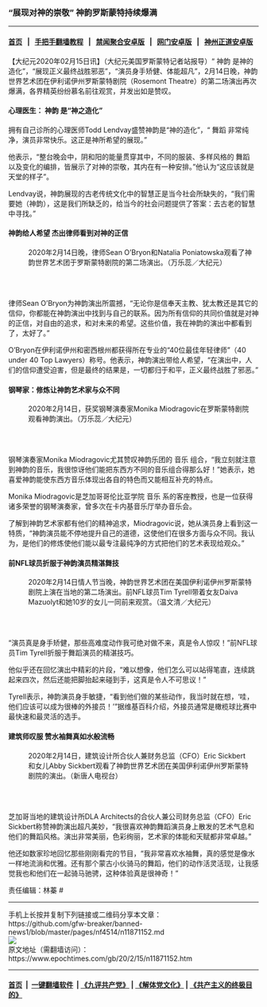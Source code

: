 ### “展现对神的崇敬” 神韵罗斯蒙特持续爆满
------------------------

#### [首页](https://github.com/gfw-breaker/banned-news1/blob/master/README.md) &nbsp;&nbsp;|&nbsp;&nbsp; [手把手翻墙教程](https://github.com/gfw-breaker/guides/wiki) &nbsp;&nbsp;|&nbsp;&nbsp; [禁闻聚合安卓版](https://github.com/gfw-breaker/bn-android) &nbsp;&nbsp;|&nbsp;&nbsp; [网门安卓版](https://github.com/oGate2/oGate) &nbsp;&nbsp;|&nbsp;&nbsp; [神州正道安卓版](https://github.com/SzzdOgate/update) 



<div><p>
 【大纪元2020年02月15日讯】（大纪元美国罗斯蒙特记者站报导）“
 <ok href="https://www.epochtimes.com/gb/tag/%E7%A5%9E%E9%9F%B5.html">
  神韵
 </ok>
 是神的造化”，“展现正义最终战胜邪恶”，“演员身手矫健、体能超凡”，2月14日晚，神韵世界艺术团在伊利诺伊州罗斯蒙特剧院（Rosemont Theatre）的第二场演出再次爆满，各界精英纷纷慕名前往观赏，并发出如是赞叹。
</p>
<h4>
 心理医生：
 <ok href="https://www.epochtimes.com/gb/tag/%E7%A5%9E%E9%9F%B5.html">
  神韵
 </ok>
 是“神之造化”
</h4>
<p>
 拥有自己诊所的心理医师Todd Lendvay盛赞神韵是“神的造化”，“
 <ok href="https://www.epochtimes.com/gb/tag/%E8%88%9E%E8%B9%88.html">
  舞蹈
 </ok>
 非常纯净，演员非常快乐。这正是神所希望的展现。”
</p>
<p>
 他表示，“整台晚会中，阴和阳的能量贯穿其中，不同的服装、多样风格的
 <ok href="https://www.epochtimes.com/gb/tag/%E8%88%9E%E8%B9%88.html">
  舞蹈
 </ok>
 以及变化的编排，皆展示了对神的崇敬，其内在有一种安排。”他认为“这应该就是天堂的样子”。
</p>
<p>
 Lendvay说，神韵展现的古老传统文化中的智慧正是当今社会所缺失的，“我们需要她（神韵），这是我们所缺乏的，给当今的社会问题提供了答案：去古老的智慧中寻找。”
</p>
<h4>
 神韵给人希望 杰出律师看到对神的正信
</h4>
<figure class="wp-caption aligncenter" id="attachment_11871087" style="width: 450px">
 <ok href="http://i.epochtimes.com/assets/uploads/2020/02/2002150118342124.jpg">
  <img alt="" class="wp-image-11871087 size-medium" src="http://i.epochtimes.com/assets/uploads/2020/02/2002150118342124-450x300.jpg"/>
 </ok>
 <br/><figcaption class="wp-caption-text">
  2020年2月14日晚，律师Sean O’Bryon和Natalia Poniatowska观看了神韵世界艺术团于罗斯蒙特剧院的第二场演出。（万乐蕊／大纪元）
 </figcaption><br/>
</figure><br/>
<p>
 律师Sean O’Bryon为神韵演出所震撼，“无论你是信奉天主教、犹太教还是其它的信仰，你都能在神韵演出中找到与自己的联系。因为所有信仰的共同价值就是对神的正信，对自由的追求，和对未来的希望。这些价值，我在神韵的演出中都看到了，太好了。”
</p>
<p>
 O’Bryon在伊利诺伊州和密西根州都获得所在专业的“40位最佳年轻律师”（40 under 40 Top Lawyers）称号。他表示，神韵演出带给人希望，“在演出中，人们的信仰遭受迫害，但是最终的结果是，一切都归于和平，正义最终战胜了邪恶。”
</p>
<h4>
 钢琴家：修炼让神韵艺术家与众不同
</h4>
<figure class="wp-caption aligncenter" id="attachment_11870913" style="width: 450px">
 <ok href="http://i.epochtimes.com/assets/uploads/2020/02/2002150014142124.jpg">
  <img alt="" class="wp-image-11870913 size-medium" src="http://i.epochtimes.com/assets/uploads/2020/02/2002150014142124-450x297.jpg"/>
 </ok>
 <br/><figcaption class="wp-caption-text">
  2020年2月14日，获奖钢琴演奏家Monika Miodragovic在罗斯蒙特剧院观看神韵演出。（万乐蕊／大纪元）
 </figcaption><br/>
</figure><br/>
<p>
 钢琴演奏家Monika Miodragovic尤其赞叹神韵乐团的
 <ok href="https://www.epochtimes.com/gb/tag/%E9%9F%B3%E4%B9%90.html">
  音乐
 </ok>
 组合，“我立刻就注意到神韵的音乐，我很惊讶他们能把东西方不同的音乐组合得那么好！”她表示，她喜爱神韵能使东西方音乐体现出各自的特色而又能相互补充的特点。
</p>
<p>
 Monika Miodragovic是芝加哥哥伦比亚学院
 <ok href="https://www.epochtimes.com/gb/tag/%E9%9F%B3%E4%B9%90.html">
  音乐
 </ok>
 系的客座教授，也是一位获得诸多荣誉的钢琴演奏家，曾多次在卡内基音乐厅举办音乐会。
</p>
<p>
 了解到神韵艺术家都有他们的精神追求，Miodragovic说，她从演员身上看到这一特质，“神韵演员能不停地提升自己的道德，这使他们在很多方面与众不同。我认为，是他们的修炼使他们能以最专注最纯净的方式把他们的艺术表现给观众。”
</p>
<h4>
 前NFL球员折服于神韵演员精湛舞技
</h4>
<figure class="wp-caption aligncenter" id="attachment_11871043" style="width: 450px">
 <ok href="http://i.epochtimes.com/assets/uploads/2020/02/2002150013322124.jpg">
  <img alt="" class="wp-image-11871043 size-medium" src="http://i.epochtimes.com/assets/uploads/2020/02/2002150013322124-450x300.jpg"/>
 </ok>
 <br/><figcaption class="wp-caption-text">
  2020年2月14日情人节当晚，神韵世界艺术团在美国伊利诺伊州罗斯蒙特剧院上演在当地的第二场演出。前NFL球员Tim Tyrell带着女友Daiva Mazuolyt和她10岁的女儿一同前来观赏。（温文清／大纪元）
 </figcaption><br/>
</figure><br/>
<p>
 “演员真是身手矫健，那些高难度动作我可绝对做不来，真是令人惊叹！”前NFL球员Tim Tyrell折服于舞蹈演员的精湛技巧。
</p>
<p>
 他似乎还在回忆演出中精彩的片段，“难以想像，他们怎么可以站得笔直，连续跳起来四次，然后还能把脚抬起来碰到手，这真是令人不可思议！”
</p>
<p>
 Tyrell表示，神韵演员身手敏捷，“看到他们做的某些动作，我当时就在想，‘哇，他们应该可以成为很棒的外接员！’”据维基百科介绍，外接员通常是橄榄球比赛中最快速和最灵活的选手。
</p>
<h4>
 建筑师叹服 赞水袖舞真如水般流畅
</h4>
<figure class="wp-caption aligncenter" id="attachment_11871162" style="width: 450px">
 <ok href="http://i.epochtimes.com/assets/uploads/2020/02/2002150014322124.jpg">
  <img alt="" class="wp-image-11871162 size-medium" src="http://i.epochtimes.com/assets/uploads/2020/02/2002150014322124-450x300.jpg"/>
 </ok>
 <br/><figcaption class="wp-caption-text">
  2020年2月14日，建筑设计所合伙人兼财务总监（CFO）Eric Sickbert和女儿Abby Sickbert观看了神韵世界艺术团在美国伊利诺伊州罗斯蒙特剧院的演出。（新唐人电视台）
 </figcaption><br/>
</figure><br/>
<p>
 芝加哥当地的建筑设计所DLA Architects的合伙人兼公司财务总监（CFO）Eric Sickbert称赞神韵演出超凡美妙，“我很喜欢神韵舞蹈演员身上散发的艺术气息和他们的舞蹈风格。演出非常美丽，色彩绚丽，艺术家的体能和天赋都非常卓越。”
</p>
<p>
 他还如数家珍地回忆那些刚刚看完的节目，“我非常喜欢水袖舞，真的感觉是像水一样地流淌和优雅。还有那个蒙古小伙骑马的舞蹈，他们的动作活灵活现，让我感觉我也和他们在一起骑马驰骋，这种体验真是很神奇！”
</p>
<p>
 责任编辑：林蓁 #
</p>
</div>
<hr/>
手机上长按并复制下列链接或二维码分享本文章：<br/>
https://github.com/gfw-breaker/banned-news1/blob/master/pages/nf4514/n11871152.md <br/>
<a href='https://github.com/gfw-breaker/banned-news1/blob/master/pages/nf4514/n11871152.md'><img src='https://github.com/gfw-breaker/banned-news1/blob/master/pages/nf4514/n11871152.md.png'/></a> <br/>
原文地址（需翻墙访问）：https://www.epochtimes.com/gb/20/2/15/n11871152.htm


------------------------
#### [首页](https://github.com/gfw-breaker/banned-news1/blob/master/README.md) &nbsp;|&nbsp; [一键翻墙软件](https://github.com/gfw-breaker/nogfw/blob/master/README.md) &nbsp;| [《九评共产党》](https://github.com/gfw-breaker/9ping.md/blob/master/README.md#九评之一评共产党是什么) | [《解体党文化》](https://github.com/gfw-breaker/jtdwh.md/blob/master/README.md) | [《共产主义的终极目的》](https://github.com/gfw-breaker/gczydzjmd.md/blob/master/README.md)


<img src='http://gfw-breaker.win/banned-news/pages/nf4514/n11871152.md' width='0px' height='0px'/>